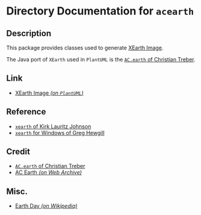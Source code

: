 # Directory Documentation for `acearth`

## Description
This package provides classes used to generate [XEarth Image](https://plantuml.com/xearth).

The Java port of `XEarth` used in `PlantUML` is the [`AC.earth` of Christian Treber](../../../../zext/plantuml/com/ctreber/acearth/).

## Link
- [XEarth Image _(on `PlantUML`)_](https://plantuml.com/xearth)

## Reference
- [`xearth` of Kirk Lauritz Johnson](https://hewgill.com/xearth/original/)
- [`xearth` for Windows of Greg Hewgill](https://hewgill.com/xearth/)

## Credit
- [`AC.earth` of Christian Treber](../../../../zext/plantuml/com/ctreber/acearth/)
- [AC Earth _(on Web Archive)_](https://web.archive.org/web/20180428011447/http://www.acproductions.de/acearth)

## Misc.
- [Earth Day _(on Wikipedia)_](https://en.wikipedia.org/wiki/Earth_Day)
